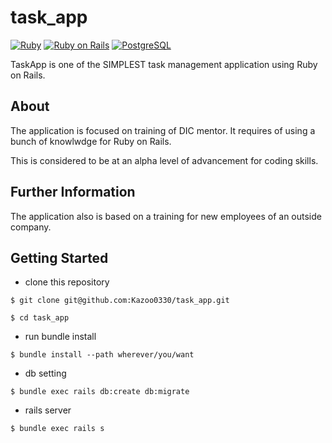 # task_app
[![Ruby](https://img.shields.io/badge/Ruby-2.4.1-red.svg)](https://docs.ruby-lang.org/ja/2.4.0/doc/index.html)
[![Ruby on Rails](https://img.shields.io/badge/Ruby%20on%20Rails-5.2.1-red.svg)](https://guides.rubyonrails.org/)
[![PostgreSQL](https://img.shields.io/badge/PostgreSQL-10.5-blue.svg)](https://www.postgresql.org/)

TaskApp is one of the SIMPLEST task management application using Ruby on Rails.

## About

The application is focused on training of DIC mentor. It requires of using a bunch of knowlwdge for Ruby on Rails.

This is considered to be at an alpha level of advancement for coding skills.

## Further Information

The application also is based on a training for new employees of an outside company.

## Getting Started

- clone this repository
```
$ git clone git@github.com:Kazoo0330/task_app.git

$ cd task_app
```

- run bundle install
```
$ bundle install --path wherever/you/want
```

- db setting
```
$ bundle exec rails db:create db:migrate
```

- rails server
```
$ bundle exec rails s
```
